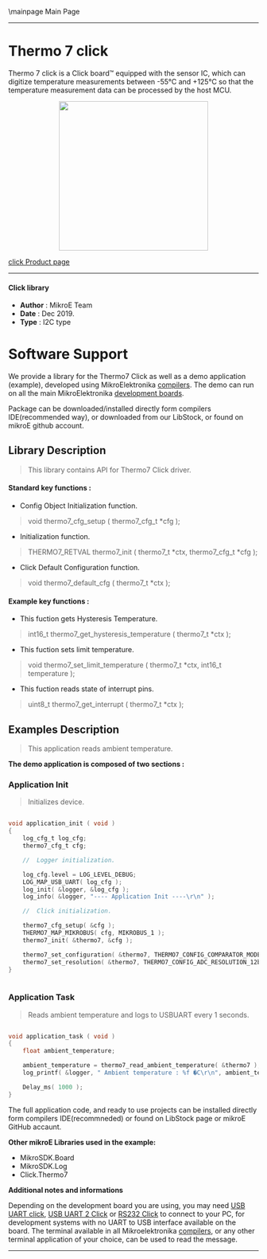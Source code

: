 \mainpage Main Page
 
 

---
# Thermo 7 click

Thermo 7 click is a Click board™ equipped with the sensor IC, which can digitize temperature measurements between -55°C and +125°C so that the temperature measurement data can be processed by the host MCU.

<p align="center">
  <img src="https://download.mikroe.com/images/click_for_ide/thermo7_click.png" height=300px>
</p>

[click Product page](https://www.mikroe.com/thermo-7-click)

---


#### Click library 

- **Author**        : MikroE Team
- **Date**          : Dec 2019.
- **Type**          : I2C type


# Software Support

We provide a library for the Thermo7 Click 
as well as a demo application (example), developed using MikroElektronika 
[compilers](https://shop.mikroe.com/compilers). 
The demo can run on all the main MikroElektronika [development boards](https://shop.mikroe.com/development-boards).

Package can be downloaded/installed directly form compilers IDE(recommended way), or downloaded from our LibStock, or found on mikroE github account. 

## Library Description

> This library contains API for Thermo7 Click driver.

#### Standard key functions :

- Config Object Initialization function.
> void thermo7_cfg_setup ( thermo7_cfg_t *cfg ); 
 
- Initialization function.
> THERMO7_RETVAL thermo7_init ( thermo7_t *ctx, thermo7_cfg_t *cfg );

- Click Default Configuration function.
> void thermo7_default_cfg ( thermo7_t *ctx );


#### Example key functions :

- This fuction gets Hysteresis Temperature.
> int16_t thermo7_get_hysteresis_temperature ( thermo7_t *ctx );
 
- This fuction sets limit temperature.
> void thermo7_set_limit_temperature ( thermo7_t *ctx, int16_t temperature );

- This fuction reads state of interrupt pins.
> uint8_t thermo7_get_interrupt ( thermo7_t *ctx );

## Examples Description

> This application reads ambient temperature.

**The demo application is composed of two sections :**

### Application Init 

> Initializes device.

```c

void application_init ( void )
{
    log_cfg_t log_cfg;
    thermo7_cfg_t cfg;

    //  Logger initialization.

    log_cfg.level = LOG_LEVEL_DEBUG;
    LOG_MAP_USB_UART( log_cfg );
    log_init( &logger, &log_cfg );
    log_info( &logger, "---- Application Init ----\r\n" );

    //  Click initialization.

    thermo7_cfg_setup( &cfg );
    THERMO7_MAP_MIKROBUS( cfg, MIKROBUS_1 );
    thermo7_init( &thermo7, &cfg );

    thermo7_set_configuration( &thermo7, THERMO7_CONFIG_COMPARATOR_MODE | THERMO7_CONFIG_ALERT_POLARITY_ACTIVE_HIGH );
    thermo7_set_resolution( &thermo7, THERMO7_CONFIG_ADC_RESOLUTION_12bit );
}
  
```

### Application Task

> Reads ambient temperature and logs to USBUART every 1 seconds.

```c

void application_task ( void )
{
    float ambient_temperature;

    ambient_temperature = thermo7_read_ambient_temperature( &thermo7 );
    log_printf( &logger, " Ambient temperature : %f �C\r\n", ambient_temperature );

    Delay_ms( 1000 );
}

```

The full application code, and ready to use projects can be  installed directly form compilers IDE(recommneded) or found on LibStock page or mikroE GitHub accaunt.

**Other mikroE Libraries used in the example:** 

- MikroSDK.Board
- MikroSDK.Log
- Click.Thermo7

**Additional notes and informations**

Depending on the development board you are using, you may need 
[USB UART click](https://shop.mikroe.com/usb-uart-click), 
[USB UART 2 Click](https://shop.mikroe.com/usb-uart-2-click) or 
[RS232 Click](https://shop.mikroe.com/rs232-click) to connect to your PC, for 
development systems with no UART to USB interface available on the board. The 
terminal available in all Mikroelektronika 
[compilers](https://shop.mikroe.com/compilers), or any other terminal application 
of your choice, can be used to read the message.



---
